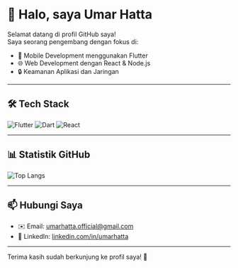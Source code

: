 # 👋 Halo, saya Umar Hatta

Selamat datang di profil GitHub saya!  
Saya seorang pengembang dengan fokus di:

- 📱 Mobile Development menggunakan Flutter
- 🌐 Web Development dengan React & Node.js
- 🔒 Keamanan Aplikasi dan Jaringan

---

## 🛠️ Tech Stack

![Flutter](https://img.shields.io/badge/Flutter-02569B?style=for-the-badge&logo=flutter&logoColor=white)
![Dart](https://img.shields.io/badge/Dart-0175C2?style=for-the-badge&logo=dart&logoColor=white)
![React](https://img.shields.io/badge/React-20232A?style=for-the-badge&logo=react&logoColor=61DAFB)

---

## 📊 Statistik GitHub

![Top Langs](https://github-readme-stats.vercel.app/api/top-langs/?username=moehoemar&layout=compact&theme=default)

---

## 📫 Hubungi Saya

- ✉️ Email: umarhatta.official@gmail.com  
- 🔗 LinkedIn: [linkedin.com/in/umarhatta](https://linkedin.com/in/umarhatta)

---

Terima kasih sudah berkunjung ke profil saya! 🚀
